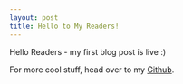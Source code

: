 ```yaml
---
layout: post
title: Hello to My Readers!
---
```


Hello Readers - my first blog post is live :)

For more cool stuff, head over to my [Github](https://github.com/rachel-kessler).